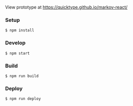 View prototype at https://quicktype.github.io/markov-react/

### Setup

```shell
$ npm install
```

### Develop

```shell
$ npm start
```

### Build

```shell
$ npm run build
```

### Deploy

```shell
$ npm run deploy
```
